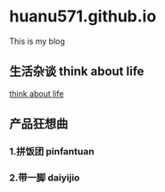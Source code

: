 # huanu571.github.io
This is my blog

## 生活杂谈 think about life
<a href="https://github.com/huanu571/huanu571.github.io/blob/master/Think%20about%20life" target="_blank">think about life</a>

## 产品狂想曲
 ### 1.拼饭团 pinfantuan 
 ### 2.带一脚 daiyijio

